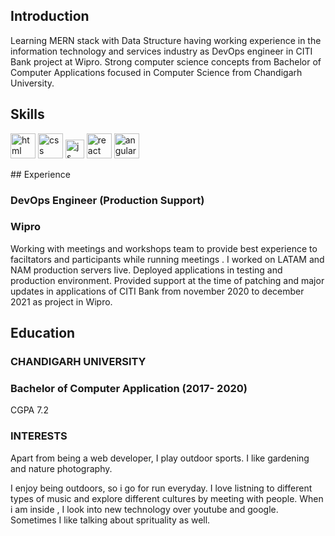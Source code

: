 ## Introduction

Learning MERN stack with Data Structure having working experience in the information technology and services industry as DevOps engineer in CITI Bank project at Wipro. Strong computer science concepts from Bachelor of Computer Applications focused in Computer Science from Chandigarh University.

## Skills

<p align='left'>
  <img src="https://upload.wikimedia.org/wikipedia/commons/thumb/6/61/HTML5_logo_and_wordmark.svg/2048px-HTML5_logo_and_wordmark.svg.png" alt="html" width="40" height="40">
  <img src='https://upload.wikimedia.org/wikipedia/commons/thumb/d/d5/CSS3_logo_and_wordmark.svg/1200px-CSS3_logo_and_wordmark.svg.png' alt="css" width="40" height="40">
  <img src='https://upload.wikimedia.org/wikipedia/commons/6/6a/JavaScript-logo.png' height='30' width='auto' alt="js">
  
<!--  Commenting out React and Angular for now...  -->
   <img src="https://upload.wikimedia.org/wikipedia/commons/thumb/a/a7/React-icon.svg/1280px-React-icon.svg.png" alt="react" width="auto" height="40"/>
   <img src="https://angular.io/assets/images/logos/angular/angular.svg" alt="angular" width="40" height="40"/>
  
</p>
## Experience

### **DevOps Engineer (Production Support)**
### Wipro

Working with meetings and workshops team to provide best experience to faciltators and participants while running meetings . I worked on LATAM and NAM production servers live. Deployed applications in testing and production environment. Provided support at the time of patching and major updates in applications of CITI Bank from november 2020 to december 2021 as project in Wipro.


## Education

### **CHANDIGARH UNIVERSITY**
###  Bachelor of Computer Application (2017- 2020)
CGPA 7.2


### INTERESTS
Apart from being a web developer, I play outdoor sports. I like gardening and nature photography.

I enjoy being outdoors, so i go for run everyday. I love listning to different types of music and explore different cultures by meeting with people. When i am inside , I look into new technology over youtube and google. Sometimes I like talking about sprituality as well.
